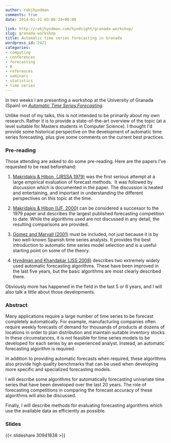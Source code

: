 ```yaml
---
author: robjhyndman
comments: true
date: 2014-01-31 03:06:24+00:00

link: http://robjhyndman.com/hyndsight/granada-workshop/
slug: granada-workshop
title: Automatic time series forecasting in Granada
wordpress_id: 2421
categories:
- computing
- conferences
- forecasting
- R
- references
- seminars
- statistics
- time series
---
```


In two weeks I am presenting a workshop at the University of Granada (Spain) on [_Automatic Time Series Forecasting_](http://docto-si.ugr.es/seminario/p-hyndman.html).

Unlike most of my talks, this is not intended to be primarily about my own research. Rather it is to provide a state-of-the-art overview of the topic (at a level suitable for Masters students in Computer Science). I thought I'd provide some historical perspective on the development of automatic time series forecasting, plus give some comments on the current best practices.<!-- more -->


### Pre-reading


Those attending are asked to do some pre-reading. Here are the papers I've requested to be read beforehand:



	
  1. [Makridakis & Hibon, (JRSSA 1979)](http://www.jstor.org/stable/2345077) was the first serious attempt at a large empirical evaluation of forecast methods.  It was followed by discussion which is documented in the paper. The discussion is heated and entertaining, and important in understanding the different perspectives on this topic at the time.

	
  2. [Makridakis & Hibon (IJF, 2000)](http://www.forecastingprinciples.com/paperpdf/Makridakia-The%20M3%20Competition.pdf) can be considered a successor to the 1979 paper and describes the largest published forecasting competition to date. While the algorithms used are not discussed in any detail, the resulting comparisons are provided.

	
  3. [Gomez and Marvall (2001)](http://dx.doi.org/10.1002/9781118032978.ch7) must be included, not just because it is by two well-known Spanish time series analysts. It provides the best introduction to automatic time series model selection and is a useful starting point on some of the theory.

	
  4. [Hyndman and Khandakar (JSS 2008)](http://www.jstatsoft.org/v27/i03/paper) describes two extremely widely used automatic forecasting algorithms. These have been improved in the last five years, but the basic algorithms are most clearly described there.


Obviously more has happened in the field in the last 5 or 6 years, and I will also talk a little about those developments.


### Abstract


Many applications require a large number of time series to be forecast completely automatically. For example, manufacturing companies often require weekly forecasts of demand for thousands of products at dozens of locations in order to plan distribution and maintain suitable inventory stocks. In these circumstances, it is not feasible for time series models to be developed for each series by an experienced analyst. Instead, an automatic forecasting algorithm is required.

In addition to providing automatic forecasts when required, these algorithms also provide high quality benchmarks that can be used when developing more specific and specialized forecasting models.

I will describe some algorithms for automatically forecasting univariate time series that have been developed over the last 20 years. The role of forecasting competitions in comparing the forecast accuracy of these algorithms will also be discussed.

Finally, I will describe methods for evaluating forecasting algorithms which use the available data as efficiently as possible.



### Slides

{{< slideshare 30941838 >}}